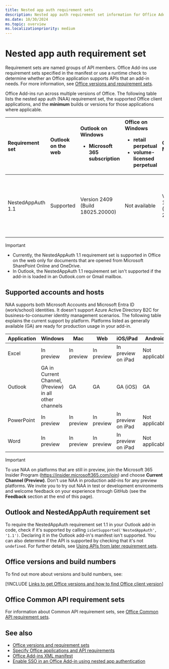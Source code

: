 ```yaml
---
title: Nested app auth requirement sets
description: Nested app auth requirement set information for Office Add-ins.
ms.date: 10/30/2024
ms.topic: overview
ms.localizationpriority: medium
---
```


# Nested app auth requirement set

Requirement sets are named groups of API members. Office Add-ins use requirement sets specified in the manifest or use a runtime check to determine whether an Office application supports APIs that an add-in needs. For more information, see [Office versions and requirement sets](/office/dev/add-ins/develop/office-versions-and-requirement-sets).

Office Add-ins run across multiple versions of Office. The following table lists the nested app auth (NAA) requirement set, the supported Office client applications, and the **minimum** builds or versions for those applications where applicable.

| Requirement set | Outlook on the web | Outlook on Windows<ul><li>Microsoft 365 subscription</li></ul> | Office on Windows<ul><li>retail perpetual</li><li>volume-licensed perpetual</li></ul> | Outlook on Mac | Outlook on iOS | Outlook on Android |
|:-----|:-----|:-----|:-----|:-----|:-----|:-----|
| NestedAppAuth 1.1 | Supported | Version 2409 (Build 18025.20000) | Not available | Version 16.89 (Build 24090815) | <ul><li>Excel, PowerPoint, Word (iPad only): Build v4.2433.0</li><li>Outlook: Build v4.2433.0</li></ul> | Build v4.2433.0 |

> [!IMPORTANT]
>
> - Currently, the NestedAppAuth 1.1 requirement set is supported in Office on the web only for documents that are opened from Microsoft SharePoint Online and OneDrive.
> - In Outlook, the NestedAppAuth 1.1 requirement set isn't supported if the add-in is loaded in an Outlook.com or Gmail mailbox.

## Supported accounts and hosts

NAA supports both Microsoft Accounts and Microsoft Entra ID (work/school) identities. It doesn't support Azure Active Directory B2C for business-to-consumer identity management scenarios. The following table explains the current support by platform. Platforms listed as generally available (GA) are ready for production usage in your add-in.

| Application | Windows                                                                            | Mac | Web  | iOS/iPad   | Android        |
|-------------|------------------------------------------------------------------------------------|-----|------|------------|----------------|
| Excel       | In preview                                                    | In preview | In preview | In preview on iPad | Not applicable |
| Outlook     | GA in Current Channel, (Preview) in all other channels                             | GA  | GA   | GA (iOS)   | GA             |
| PowerPoint  | In preview                                                    | In preview | In preview | In preview on iPad | Not applicable |
| Word        | In preview                                                    | In preview | In preview | In preview on iPad | Not applicable |

> [!IMPORTANT]
> To use NAA on platforms that are still in preview, join the Microsoft 365 Insider Program (https://insider.microsoft365.com/join) and choose **Current Channel (Preview)**. Don't use NAA in production add-ins for any preview platforms. We invite you to try out NAA in test or development environments and welcome feedback on your experience through GitHub (see the **Feedback** section at the end of this page).

## Outlook and NestedAppAuth requirement set

To require the NestedAppAuth requirement set 1.1 in your Outlook add-in code, check if it's supported by calling `isSetSupported('NestedAppAuth', '1.1')`.
Declaring it in the Outlook add-in's manifest isn't supported. You can also determine if the API is supported by checking that it's not `undefined`.
For further details, see [Using APIs from later requirement sets](/javascript/api/requirement-sets/outlook/outlook-api-requirement-sets#using-apis-from-later-requirement-sets).

## Office versions and build numbers

To find out more about versions and build numbers, see:

[!INCLUDE [Links to get Office versions and how to find Office client version](../../includes/links-get-office-versions-builds.md)]

## Office Common API requirement sets

For information about Common API requirement sets, see [Office Common API requirement sets](office-add-in-requirement-sets.md).

## See also

- [Office versions and requirement sets](/office/dev/add-ins/develop/office-versions-and-requirement-sets)
- [Specify Office applications and API requirements](/office/dev/add-ins/develop/specify-office-hosts-and-api-requirements)
- [Office Add-ins XML manifest](/office/dev/add-ins/develop/add-in-manifests)
- [Enable SSO in an Office Add-in using nested app authentication](/office/dev/add-ins/develop/enable-nested-app-authentication-in-your-add-in)
